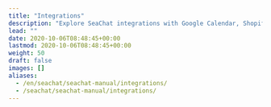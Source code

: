 ```yaml
---
title: "Integrations"
description: "Explore SeaChat integrations with Google Calendar, Shopify, Squarespace, WordPress, Wix, and MailerLite."
lead: ""
date: 2020-10-06T08:48:45+00:00
lastmod: 2020-10-06T08:48:45+00:00
weight: 50
draft: false
images: []
aliases: 
  - /en/seachat/seachat-manual/integrations/
  - /seachat/seachat-manual/integrations/
---
```


